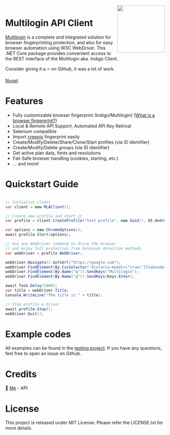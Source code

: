 <img src="https://multilogin.com/wp-content/themes/multilogin/dist/images/logo-blue_0d908f50.svg" width="150" align="right" />

# Multilogin API Client
[Multilogin](https://multilogin.com/) is a complete and integrated solution for browser fingerprinting protection, and also for easy browser automation using W3C WebDriver. 
This .NET Core package provides convenient access to the REST interface of the Multilogin aka. Indigo Client.

Consider giving it a ⭐ on Github, it was a lot of work.

[Nuget](https://www.nuget.org/packages/Multilogin.Api)

# Features
- Fully customizable browser fingerprint (Indigo/Multilogin) ([What is a browser fingerprint?](https://en.wikipedia.org/wiki/Device_fingerprint#Browser_fingerprint))
- Local & Remote API Support, Automated API Key Retrival
- Selenium compatible
- Import [creepjs](https://abrahamjuliot.github.io/creepjs/) fingerprint easily
- Create/Modify/Delete/Share/Clone/Start profiles (via ID identifier)
- Create/Modify/Delete groups (via ID identifier)
- Get active plan data, fonts and resolutions
- Fail-Safe browser handling (cookies, starting, etc.)
- ... and more!

# Quickstart Guide
```csharp

// Initialize client
var client = new MLAClient();

// Create new profile and start it
var profile = client.CreateProfile("test profile", new Guid(), OS.Android, Browser.MimicMobile, ProxyType.None);

var options = new ChromeOptions();
await profile.Start(options);

// Use any WebDriver command to drive the browser
// and enjoy full protection from Selenium detection methods
var webDriver = profile.WebDriver;

webDriver.Navigate().GoToUrl("https://google.com");
webDriver.FindElement(By.CssSelector("div[aria-modal=\"true\"][tabindex=\"0\"] button:not([aria-label]):last-child")).Click();
webDriver.FindElement(By.Name("q")).SendKeys("Multilogin");
webDriver.FindElement(By.Name("q")).SendKeys(Keys.Enter);

await Task.Delay(5000);
var title = webDriver.Title;
Console.WriteLine("The title is " + title);

// Stop profile & driver
await profile.Stop();
webDriver.Quit();

```

# Example codes
All examples can be found in the [testing project](https://github.com/earthlion/Multilogin.Api/tree/main/Multilogin.Api.Tests).
If you have any questions, feel free to open an issue on Github.

# Credits
🧍 [Me](https://github.com/earthlion) - API<br/>

# License
This project is released under MIT License. Please refer the LICENSE.txt for more details.

